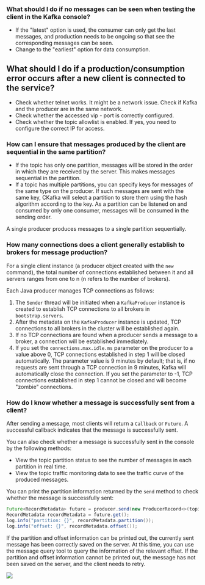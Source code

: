 ### What should I do if no messages can be seen when testing the client in the Kafka console?

- If the "latest" option is used, the consumer can only get the last messages, and production needs to be ongoing so that see the corresponding messages can be seen.
- Change to the "earliest" option for data consumption.

## What should I do if a production/consumption error occurs after a new client is connected to the service?

- Check whether telnet works. It might be a network issue. Check if Kafka and the producer are in the same network.
- Check whether the accessed vip - port is correctly configured.
- Check whether the topic allowlist is enabled. If yes, you need to configure the correct IP for access.




### How can I ensure that messages produced by the client are sequential in the same partition?

- If the topic has only one partition, messages will be stored in the order in which they are received by the server. This makes messages sequential in the partition.
- If a topic has multiple partitions, you can specify keys for messages of the same type on the producer. If such messages are sent with the same key, CKafka will select a partition to store them using the hash algorithm according to the key. As a partition can be listened on and consumed by only one consumer, messages will be consumed in the sending order.

A single producer produces messages to a single partition sequentially.



### How many connections does a client generally establish to brokers for message production?

For a single client instance (a producer object created with the `new` command), the total number of connections established between it and all servers ranges from one to n (n refers to the number of brokers).

Each Java producer manages TCP connections as follows:

1. The `Sender` thread will be initiated when a `KafkaProducer` instance is created to establish TCP connections to all brokers in `bootstrap.servers`.
2. After the metadata on the `KafkaProducer` instance is updated, TCP connections to all brokers in the cluster will be established again.
3. If no TCP connections are found when a producer sends a message to a broker, a connection will be established immediately.
4. If you set the `connections.max.idle.ms` parameter on the producer to a value above 0, TCP connections established in step 1 will be closed automatically. The parameter value is 9 minutes by default; that is, if no requests are sent through a TCP connection in 9 minutes, Kafka will automatically close the connection. If you set the parameter to -1, TCP connections established in step 1 cannot be closed and will become "zombie" connections.



### How do I know whether a message is successfully sent from a client?

After sending a message, most clients will return a `Callback` or `Future`. A successful callback indicates that the message is successfully sent.

You can also check whether a message is successfully sent in the console by the following methods:

- View the topic partition status to see the number of messages in each partition in real time.
- View the topic traffic monitoring data to see the traffic curve of the produced messages.

You can print the partition information returned by the `send` method to check whether the message is successfully sent:

```java
Future<RecordMetadata> future = producer.send(new ProducerRecord<>(topic, messageKey, messageStr));
RecordMetadata recordMetadata = future.get();
log.info("partition: {}", recordMetadata.partition());
log.info("offset: {}", recordMetadata.offset());
```

If the partition and offset information can be printed out, the currently sent message has been correctly saved on the server. At this time, you can use the message query tool to query the information of the relevant offset.
If the partition and offset information cannot be printed out, the message has not been saved on the server, and the client needs to retry.

 ![](https://main.qcloudimg.com/raw/417974c1d8df4a5ff409138e7c6b3def.png)
